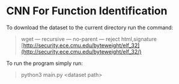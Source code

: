 # CNN For Function Identification

To download the dataset to the current directory run the command:
> wget — recursive — no-parent — reject html,signature [http://security.ece.cmu.edu/byteweight/elf_32](http://security.ece.cmu.edu/byteweight/elf_32/)

To run the program simply run:
> python3 main.py \<dataset path\>


